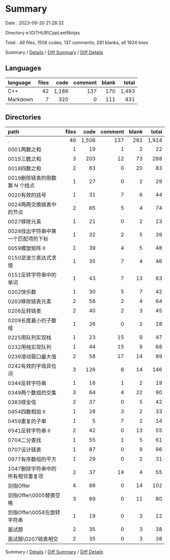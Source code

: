 # Summary

Date : 2023-09-20 21:28:32

Directory e:\\GITHUB\\CppLeetNinjas

Total : 49 files,  1506 codes, 137 comments, 281 blanks, all 1924 lines

Summary / [Details](details.md) / [Diff Summary](diff.md) / [Diff Details](diff-details.md)

## Languages
| language | files | code | comment | blank | total |
| :--- | ---: | ---: | ---: | ---: | ---: |
| C++ | 42 | 1,186 | 137 | 170 | 1,493 |
| Markdown | 7 | 320 | 0 | 111 | 431 |

## Directories
| path | files | code | comment | blank | total |
| :--- | ---: | ---: | ---: | ---: | ---: |
| . | 49 | 1,506 | 137 | 281 | 1,924 |
| 0001两数之和 | 1 | 19 | 1 | 2 | 22 |
| 0015三数之和 | 3 | 203 | 12 | 73 | 288 |
| 0018四数之和 | 2 | 63 | 0 | 20 | 83 |
| 0019删除链表的倒数第 N 个结点 | 1 | 27 | 0 | 2 | 29 |
| 0020有效的括号 | 1 | 31 | 7 | 6 | 44 |
| 0024两两交换链表中的节点 | 2 | 65 | 5 | 4 | 74 |
| 0027移除元素 | 1 | 21 | 0 | 2 | 23 |
| 0028找出字符串中第一个匹配项的下标 | 1 | 32 | 2 | 5 | 39 |
| 0059螺旋矩阵 II | 1 | 39 | 4 | 5 | 48 |
| 0150逆波兰表达式求值 | 1 | 35 | 7 | 4 | 46 |
| 0151反转字符串中的单词 | 1 | 43 | 7 | 13 | 63 |
| 0202快乐数 | 1 | 30 | 5 | 7 | 42 |
| 0203移除链表元素 | 2 | 58 | 2 | 4 | 64 |
| 0206反转链表 | 2 | 40 | 2 | 3 | 45 |
| 0209长度最小的子数组 | 1 | 26 | 0 | 2 | 28 |
| 0225用队列实现栈 | 1 | 23 | 15 | 9 | 47 |
| 0232用栈实现队列 | 1 | 44 | 15 | 9 | 68 |
| 0239滑动窗口最大值 | 2 | 58 | 17 | 14 | 89 |
| 0242有效的字母异位词 | 3 | 126 | 6 | 14 | 146 |
| 0344反转字符串 | 1 | 16 | 1 | 2 | 19 |
| 0349两个数组的交集 | 3 | 64 | 4 | 22 | 90 |
| 0383赎金信 | 2 | 37 | 0 | 5 | 42 |
| 0454四数相加 II | 1 | 28 | 3 | 2 | 33 |
| 0459重复的子串 | 1 | 5 | 7 | 2 | 14 |
| 0541反转字符串 II | 2 | 42 | 0 | 13 | 55 |
| 0704二分查找 | 1 | 55 | 1 | 5 | 61 |
| 0707设计链表 | 1 | 87 | 0 | 9 | 96 |
| 0977有序数组的平方 | 1 | 29 | 0 | 2 | 31 |
| 1047删除字符串中的所有相邻重复项 | 2 | 37 | 14 | 4 | 55 |
| 剑指Offer | 4 | 88 | 0 | 14 | 102 |
| 剑指Offer\\0005替换空格 | 3 | 69 | 0 | 11 | 80 |
| 剑指Offer\\0058左旋转字符串 | 1 | 19 | 0 | 3 | 22 |
| 面试题 | 2 | 35 | 0 | 3 | 38 |
| 面试题\\0207链表相交 | 2 | 35 | 0 | 3 | 38 |

Summary / [Details](details.md) / [Diff Summary](diff.md) / [Diff Details](diff-details.md)